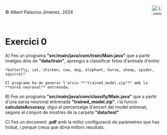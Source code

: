 <div style="display: flex; width: 100%;">
    <div style="flex: 1; padding: 0px;">
        <p>© Albert Palacios Jiménez, 2024</p>
    </div>
    <div style="flex: 1; padding: 0px; text-align: right;">
        <img src="./assets/ieti.png" height="32" alt="Logo de IETI" style="max-height: 32px;">
    </div>
</div>
<br/>

# Exercici 0

A) Fes un programa **"src/main/java/com/train/Main.java"** que a partir imatges dins de **"data/train"**, aprengui a classificar fotos d'animals d'entre:

    *butterfly, cat, chicken, cow, dog, elephant, horse, sheep, spider, squirrel*

    El programa ha de generar l'arxiu **"trained_model.zip"** amb la **xarxa neuronal** entrenada.

B) Fes un programa **"src/main/java/com/classify/Main.java"** que a partir d'una xarxa neuronal entrenada **"trained_model.zip"**, i la funció **calculateAccuracy**, digui el percentatge d'encert del model entrenat, segons el conjunt de mostres de la carpeta **"data/test"**

C) Fes un document **.pdf** amb la millor configuració de paràmetres que has trobat, i perquè creus que dóna millors resultats.